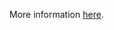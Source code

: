 More information [here](https://docs.prismacloud.io/en/enterprise-edition/policy-reference/kubernetes-policies/kubernetes-policy-index/ensure-that-the-secure-port-argument-is-not-set-to-0).
